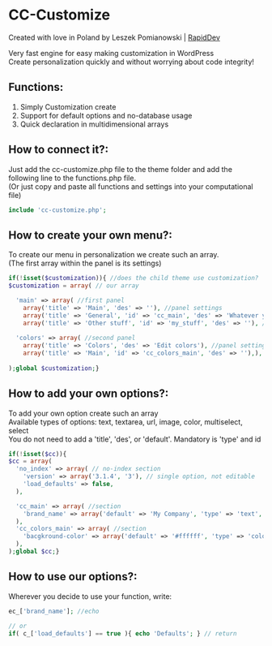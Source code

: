 # CC-Customize

Created with love in Poland by Leszek Pomianowski | [RapidDev](http://rapiddev.pl/)

Very fast engine for easy making customization in WordPress<br />
Create personalization quickly and without worrying about code integrity!

## Functions:
1. Simply Customization create
2. Support for default options and no-database usage
3. Quick declaration in multidimensional arrays

## How to connect it?:
Just add the cc-customize.php file to the theme folder and add the following line to the functions.php file.<br />
(Or just copy and paste all functions and settings into your computational file)
```php
include 'cc-customize.php';
```


## How to create your own menu?:
To create our menu in personalization we create such an array.<br />
(The first array within the panel is its settings)
```php
if(!isset($customization)){ //does the child theme use customization? 
$customization = array( // our array

  'main' => array( //first panel
    array('title' => 'Main', 'des' => ''), //panel settings
    array('title' => 'General', 'id' => 'cc_main', 'des' => 'Whatever you want'), //first section
    array('title' => 'Other stuff', 'id' => 'my_stuff', 'des' => ''), //second section
	
  'colors' => array( //second panel
    array('title' => 'Colors', 'des' => 'Edit colors'), //panel settings
    array('title' => 'Main', 'id' => 'cc_colors_main', 'des' => ''),), //first section
    
);global $customization;}
```
## How to add your own options?:
To add your own option create such an array<br />
Available types of options: text, textarea, url, image, color, multiselect, select<br />
You do not need to add a 'title', 'des', or 'default'. Mandatory is 'type' and id
```php
if(!isset($cc)){
$cc = array(
  'no_index' => array( // no-index section
    'version' => array('3.1.4', '3'), // single option, not editable
    'load_defaults' => false,
  ),

  'cc_main' => array( //section 
    'brand_name' => array('default' => 'My Company', 'type' => 'text', 'title' => 'Brand name'), //single option
  ),
  'cc_colors_main' => array( //section 
    'bacgkround-color' => array('default' => '#ffffff', 'type' => 'color', 'title' => 'Background color'), //single option
  ),
);global $cc;}
```

## How to use our options?:
Wherever you decide to use your function, write:
```php
ec_['brand_name']; //echo 

// or
if( c_['load_defaults'] == true ){ echo 'Defaults'; } // return
```
